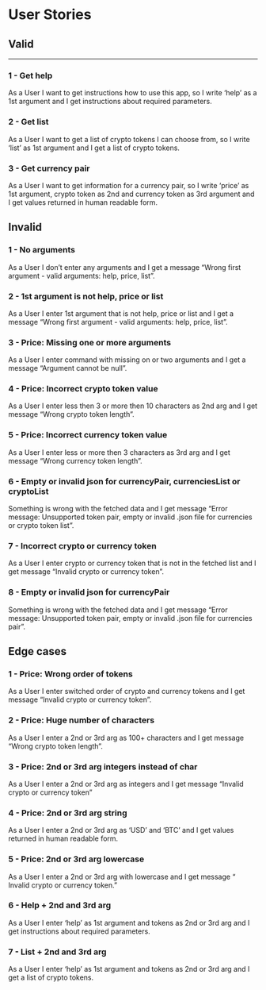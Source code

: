 # User Stories

## Valid

***

### 1 - Get help
As a User I want to get instructions how to use this app,
so I write ‘help’ as a 1st argument
and I get instructions about required parameters.

### 2 - Get list
As a User I want to get a list of crypto tokens I can choose from,
so I write ‘list’ as 1st argument
and I get a list of crypto tokens.

### 3 - Get currency pair
As a User I want to get information for a currency pair,
so I write ‘price’ as 1st argument, crypto token as 2nd and currency token as 3rd argument
and I get values returned in human readable form.


## Invalid

### 1 - No arguments
As a User I don’t enter any arguments
and I get a message “Wrong first argument - valid arguments: help, price, list”.

### 2 - 1st argument is not help, price or list
As a User I enter 1st argument that is not help, price or list
and I get a message “Wrong first argument - valid arguments: help, price, list”.

### 3 - Price: Missing one or more arguments
As a User I enter command with missing on or two arguments
and I get a message “Argument cannot be null”.

### 4 - Price: Incorrect crypto token value
As a User I enter less then 3 or more then 10 characters as 2nd arg
and I get message “Wrong crypto token length”.

### 5 - Price: Incorrect currency token value
As a User I enter less or more then 3 characters as 3rd arg
and I get message “Wrong currency token length”.

### 6 - Empty or invalid json for currencyPair, currenciesList or cryptoList
Something is wrong with the fetched data 
and I get message “Error message: Unsupported token pair, empty or invalid .json file for currencies or crypto token list”.

### 7 - Incorrect crypto or currency token
As a User I enter crypto or currency token that is not in the fetched list
and I get message “Invalid crypto or currency token”.


### 8 - Empty or invalid json for currencyPair
Something is wrong with the fetched data 
and I get message “Error message: Unsupported token pair, empty or invalid .json file for currencies pair”.

## Edge cases

### 1 - Price: Wrong order of tokens
As a User I enter switched order of crypto and currency tokens
and I get message “Invalid crypto or currency token”.

### 2 - Price: Huge number of characters
As a User I enter a 2nd or 3rd arg as 100+ characters
and I get message “Wrong crypto token length”.

### 3 - Price: 2nd or 3rd arg integers instead of char
As a User I enter a 2nd or 3rd arg as integers
and I get message “Invalid crypto or currency token”

### 4 - Price: 2nd or 3rd arg string
As a User I enter a 2nd or 3rd arg as ‘USD’ and ‘BTC’
and I get values returned in human readable form.

### 5 - Price: 2nd or 3rd arg lowercase
As a User I enter a 2nd or 3rd arg with lowercase
and I get message “ Invalid crypto or currency token.”

### 6 - Help + 2nd and 3rd arg
As a User I enter ‘help’ as 1st argument and tokens as 2nd or 3rd arg
and I get instructions about required parameters.

### 7 - List + 2nd and 3rd arg
As a User I enter ‘help’ as 1st argument and tokens as 2nd or 3rd arg
and I get a list of crypto tokens.



